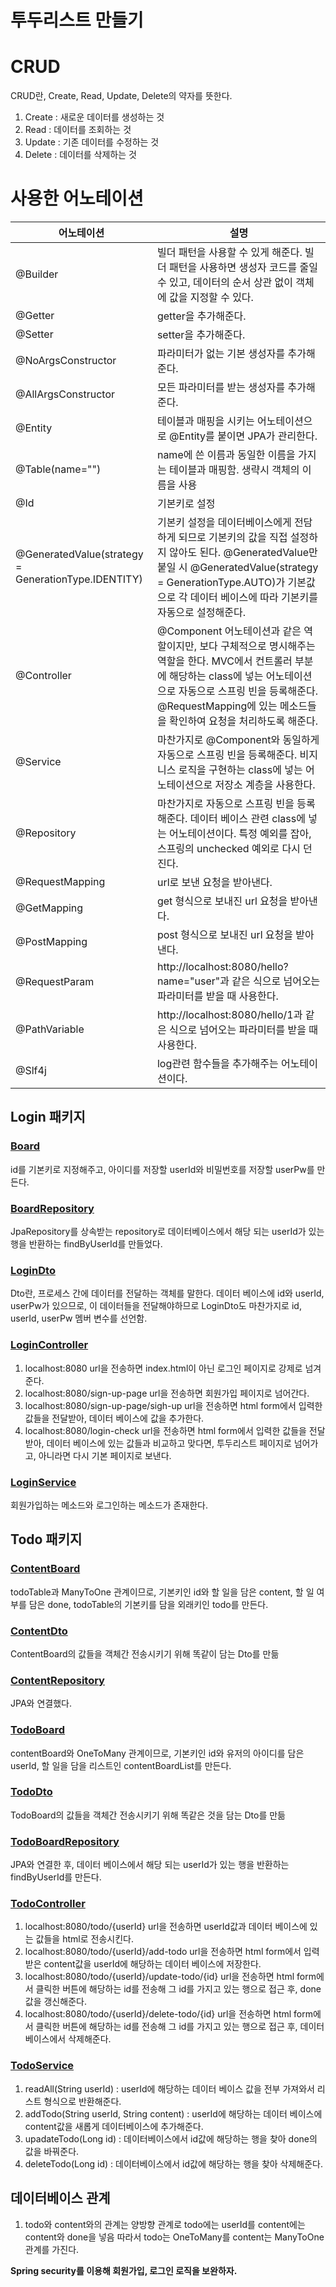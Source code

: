 # 투두리스트 만들기

# CRUD
 CRUD란, Create, Read, Update, Delete의 약자를 뜻한다.
 1. Create : 새로운 데이터를 생성하는 것
 2. Read : 데이터를 조회하는 것
 3. Update : 기존 데이터를 수정하는 것
 4. Delete : 데이터를 삭제하는 것

# 사용한 어노테이션
|어노테이션|설명|
|---------|-----|
|@Builder|빌더 패턴을 사용할 수 있게 해준다. 빌더 패턴을 사용하면 생성자 코드를 줄일 수 있고, 데이터의 순서 상관 없이 객체에 값을 지정할 수 있다.|
|@Getter|getter을 추가해준다.|
|@Setter|setter을 추가해준다.|
|@NoArgsConstructor|파라미터가 없는 기본 생성자를 추가해준다.|
|@AllArgsConstructor|모든 파라미터를 받는 생성자를 추가해준다.|
|@Entity|테이블과 매핑을 시키는 어노테이션으로 @Entity를 붙이면 JPA가 관리한다.|
|@Table(name="")|name에 쓴 이름과 동일한 이름을 가지는 테이블과 매핑함. 생략시 객체의 이름을 사용|
|@Id|기본키로 설정|
|@GeneratedValue(strategy = GenerationType.IDENTITY)|기본키 설정을 데이터베이스에게 전담하게 되므로 기본키의 값을 직접 설정하지 않아도 된다. @GeneratedValue만 붙일 시 @GeneratedValue(strategy = GenerationType.AUTO)가 기본값으로 각 데이터 베이스에 따라 기본키를 자동으로 설정해준다.|
|@Controller|@Component 어노테이션과 같은 역할이지만, 보다 구체적으로 명시해주는 역할을 한다. MVC에서 컨트롤러 부분에 해당하는 class에 넣는 어노테이션으로 자동으로 스프링 빈을 등록해준다. @RequestMapping에 있는 메소드들을 확인하여 요청을 처리하도록 해준다.|
|@Service|마찬가지로 @Component와 동일하게 자동으로 스프링 빈을 등록해준다. 비지니스 로직을 구현하는 class에 넣는 어노테이션으로 저장소 계층을 사용한다.|
|@Repository|마찬가지로 자동으로 스프링 빈을 등록해준다. 데이터 베이스 관련 class에 넣는 어노테이션이다. 특정 예외를 잡아, 스프링의 unchecked 예외로 다시 던진다.|
|@RequestMapping|url로 보낸 요청을 받아낸다.|
|@GetMapping|get 형식으로 보내진 url 요청을 받아낸다.|
|@PostMapping|post 형식으로 보내진 url 요청을 받아낸다.|
|@RequestParam|http://localhost:8080/hello?name="user"과 같은 식으로 넘어오는 파라미터를 받을 때 사용한다.|
|@PathVariable|http://localhost:8080/hello/1과 같은 식으로 넘어오는 파라미터를 받을 때 사용한다.|
|@Slf4j|log관련 함수들을 추가해주는 어노테이션이다.|


## Login 패키지
 ### [Board](https://github.com/ul88/FirstTodoList/blob/main/src/main/java/com/todolistdev/todoList3/Login/Board.java)
  id를 기본키로 지정해주고, 아이디를 저장할 userId와 비밀번호를 저장할 userPw를 만든다.
  
 ### [BoardRepository](https://github.com/ul88/FirstTodoList/blob/main/src/main/java/com/todolistdev/todoList3/Login/BoardRepository.java)
  JpaRepository를 상속받는 repository로 데이터베이스에서 해당 되는 userId가 있는 행을 반환하는 findByUserId를 만들었다.
  
 ### [LoginDto](https://github.com/ul88/FirstTodoList/blob/main/src/main/java/com/todolistdev/todoList3/Login/LoginDto.java)
  Dto란, 프로세스 간에 데이터를 전달하는 객체를 말한다.
  데이터 베이스에 id와 userId, userPw가 있으므로, 이 데이터들을 전달해야하므로
  LoginDto도 마찬가지로 id, userId, userPw 멤버 변수를 선언함.
  
 ### [LoginController](https://github.com/ul88/FirstTodoList/blob/main/src/main/java/com/todolistdev/todoList3/Login/LoginController.java)
  1. localhost:8080 url을 전송하면 index.html이 아닌 로그인 페이지로 강제로 넘겨준다.
  2. localhost:8080/sign-up-page url을 전송하면 회원가입 페이지로 넘어간다.
  3. localhost:8080/sign-up-page/sigh-up url을 전송하면 html form에서 입력한 값들을 전달받아, 데이터 베이스에 값을 추가한다.
  4. localhost:8080/login-check url을 전송하면 html form에서 입력한 값들을 전달받아, 데이터 베이스에 있는 값들과 비교하고 맞다면, 투두리스트 페이지로 넘어가고, 아니라면 다시 기본 페이지로 보낸다.

 ### [LoginService](https://github.com/ul88/FirstTodoList/blob/main/src/main/java/com/todolistdev/todoList3/Login/LoginService.java)
  회원가입하는 메소드와 로그인하는 메소드가 존재한다.

## Todo 패키지
 ### [ContentBoard](https://github.com/ul88/FirstTodoList/blob/main/src/main/java/com/todolistdev/todoList3/Todo/ContentBoard.java)
  todoTable과 ManyToOne 관계이므로,
  기본키인 id와 할 일을 담은 content, 할 일 여부를 담은 done, todoTable의 기본키를 담을 외래키인 todo를 만든다.
 
 ### [ContentDto](https://github.com/ul88/FirstTodoList/blob/main/src/main/java/com/todolistdev/todoList3/Todo/ContentDto.java)
  ContentBoard의 값들을 객체간 전송시키기 위해 똑같이 담는 Dto를 만듦
 
 ### [ContentRepository](https://github.com/ul88/FirstTodoList/blob/main/src/main/java/com/todolistdev/todoList3/Todo/ContentRepository.java)
  JPA와 연결했다.
  
 ### [TodoBoard](https://github.com/ul88/FirstTodoList/blob/main/src/main/java/com/todolistdev/todoList3/Todo/TodoBoard.java)
  contentBoard와 OneToMany 관계이므로,
  기본키인 id와 유저의 아이디를 담은 userId, 할 일을 담을 리스트인 contentBoardList를 만든다.

 ### [TodoDto](https://github.com/ul88/FirstTodoList/blob/main/src/main/java/com/todolistdev/todoList3/Todo/TodoDto.java)
  TodoBoard의 값들을 객체간 전송시키기 위해 똑같은 것을 담는 Dto를 만듦
 
 ### [TodoBoardRepository](https://github.com/ul88/FirstTodoList/blob/main/src/main/java/com/todolistdev/todoList3/Todo/TodoBoardRepository.java)
  JPA와 연결한 후, 데이터 베이스에서 해당 되는 userId가 있는 행을 반환하는 findByUserId를 만든다. 
 
 ### [TodoController](https://github.com/ul88/FirstTodoList/blob/main/src/main/java/com/todolistdev/todoList3/Todo/TodoController.java)
  1. localhost:8080/todo/{userId} url을 전송하면 userId값과 데이터 베이스에 있는 값들을 html로 전송시킨다.
  2. localhost:8080/todo/{userId}/add-todo url을 전송하면 html form에서 입력받은 content값을 userId에 해당하는 데이터 베이스에 저장한다.
  3. localhost:8080/todo/{userId}/update-todo/{id} url을 전송하면 html form에서 클릭한 버튼에 해당하는 id를 전송해 그 id를 가지고 있는 행으로 접근 후, done값을 갱신해준다.
  4. localhost:8080/todo/{userId}/delete-todo/{id} url을 전송하면 html form에서 클릭한 버튼에 해당하는 id를 전송해 그 id를 가지고 있는 행으로 접근 후, 데이터 베이스에서 삭제해준다.
 
 ### [TodoService](https://github.com/ul88/FirstTodoList/blob/main/src/main/java/com/todolistdev/todoList3/Todo/TodoService.java)
  1. readAll(String userId) : userId에 해당하는 데이터 베이스 값을 전부 가져와서 리스트 형식으로 반환해준다.
  2. addTodo(String userId, String content) : userId에 해당하는 데이터 베이스에 content값을 새롭게 데이터베이스에 추가해준다.
  3. upadateTodo(Long id) : 데이터베이스에서 id값에 해당하는 행을 찾아 done의 값을 바꿔준다.
  4. deleteTodo(Long id) : 데이터베이스에서 id값에 해당하는 행을 찾아 삭제해준다.

## 데이터베이스 관계
1. todo와 content와의 관계는 양방향 관계로
  todo에는 userId를
  content에는 content와 done을 넣음
  따라서 todo는 OneToMany를
  content는 ManyToOne 관계를 가진다.

**Spring security를 이용해 회원가입, 로그인 로직을 보완하자.**
